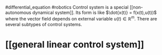#differential_equation  #robotics 
Control system is a special [[non-autonomous dynamical system]]. Its form is like $\dot{x(t)} = f(x(t),u(t))$ where the vector field depends on external variable $u(t) \in \mathbb{R}^m$.
There are several subtypes of control systems.




# [[general linear control system]]

